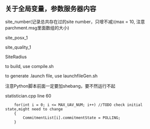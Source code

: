 <!--
 * @Author: lcf
 * @Date: 2022-03-23 22:44:40
 * @LastEditors: lcf
 * @LastEditTime: 2022-03-23 22:44:40
 * @FilePath: /swarm_ws2/README2.md
 * @Description: 
 * 
-->

## 关于全局变量，参数服务器内容

site_number(记录总共存在过的site number，只增不减)(max = 10, 注意parchment.msg里面数组的大小)

site_posx_1

site_quality_1

SiteRadius

to build, use compile.sh

to generate .launch file, use launchfileGen.sh

注意Python脚本前面一定要加shebang，要不然运行不起


statistician.cpp line 60

```
    for(int i = 0; i <= MAX_UAV_NUM; i++) //TODO check initial state,might need to change
    {
        CommitmentList[i].commitmentState = POLLING;
    }
```
